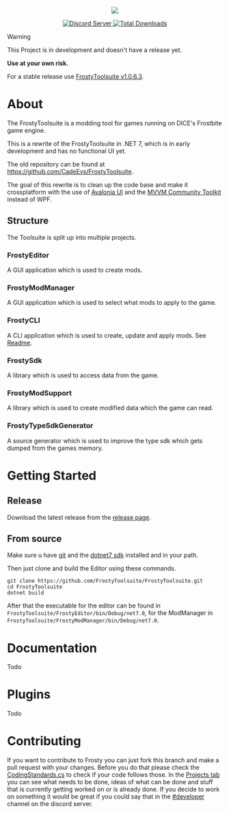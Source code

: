<p align="center">  
  <a href="https://frostytoolsuite.com/">
    <picture>
        <img src="./Resources/FrostyBannerChucky296.svg">
      </picture>
  </a>
</p>

<p align="center">
  <a title="Discord Server" href="https://discord.gg/nrq7G5Q9">
    <img alt="Discord Server" src="https://img.shields.io/discord/333086156478480384?color=green&label=DISCORD&logo=discord&logoColor=white">
  </a>
  <a title="Total Downloads" href="https://github.com/CadeEvs/FrostyToolsuite/releases/latest">
    <img alt="Total Downloads" src="https://img.shields.io/github/downloads/CadeEvs/FrostyToolsuite/latest/total?color=white&label=DOWNLOADS&logo=github">
  </a>
</p>

> [!WARNING]
> This Project is in development and doesn't have a release yet.
> 
> **Use at your own risk.**
> 
> For a stable release use [FrostyToolsuite v1.0.6.3](https://github.com/CadeEvs/FrostyToolsuite/releases/latest).

# About
The FrostyToolsuite is a modding tool for games running on DICE's Frostbite game engine.

This is a rewrite of the FrostyToolsuite in .NET 7, which is in early development and has no functional UI yet.

The old repository can be found at https://github.com/CadeEvs/FrostyToolsuite.

The goal of this rewrite is to clean up the code base and make it crossplatform with the use of [Avalonia UI](https://github.com/AvaloniaUI/Avalonia) and the [MVVM Community Toolkit](https://aka.ms/mvvmtoolkit/docs) instead of WPF.

## Structure
The Toolsuite is split up into multiple projects.

### FrostyEditor
A GUI application which is used to create mods.

### FrostyModManager
A GUI application which is used to select what mods to apply to the game.

### FrostyCLI
A CLI application which is used to create, update and apply mods. 
See [Readme](https://github.com/DAPOTTIS/FrostyToolsuite/blob/Readme-Stuff/FrostyCli/README-CLI.md).

### FrostySdk
A library which is used to access data from the game.

### FrostyModSupport
A library which is used to create modified data which the game can read.

### FrostyTypeSdkGenerator
A source generator which is used to improve the type sdk which gets dumped from the games memory.

# Getting Started

## Release
Download the latest release from the [release page](https://github.com/FrostyToolsuite/FrostyToolsuite/releases/latest).

## From source
Make sure u have [git](https://git-scm.com/downloads) and the [dotnet7 sdk](https://dotnet.microsoft.com/en-us/download/dotnet/7.0) installed and in your path.

Then just clone and build the Editor using these commands.
```
git clone https://github.com/FrostyToolsuite/FrostyToolsuite.git
cd FrostyToolsuite
dotnet build
```
After that the executable for the editor can be found in `FrostyToolsuite/FrostyEditor/bin/Debug/net7.0`, for the ModManager in `FrostyToolsuite/FrostyModManager/bin/Debug/net7.0`.

# Documentation
Todo

# Plugins
Todo

# Contributing
If you want to contribute to Frosty you can just fork this branch and make a pull request with your changes.
Before you do that please check the [CodingStandards.cs](https://github.com/FrostyToolsuite/FrostyToolsuite/blob/master/CodingStandards.cs) to check if your code follows those.
In the [Projects tab](https://github.com/orgs/FrostyToolsuite/projects/1) you can see what needs to be done, ideas of what can be done and stuff that is currently getting worked on or is already done.
If you decide to work on something it would be great if you could say that in the [#developer](https://discord.gg/BXJSBzgc) channel on the discord server.
